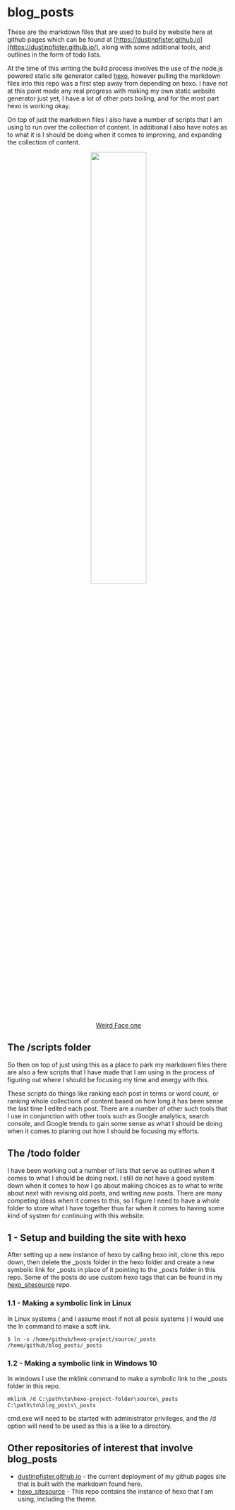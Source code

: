 # blog_posts

These are the markdown files that are used to build by website here at github pages which can be found at [https://dustinpfister.github.io](https://dustinpfister.github.io/), along with some additional tools, and outlines in the form of todo lists. 

At the time of this writing the build process involves the use of the node.js powered static site generator called [hexo](https://github.com/hexojs/hexo), however pulling the markdown files into this repo was a first step away from depending on hexo. I have not at this point made any real progress with making my own static website generator just yet, I have a lot of other pots boiling, and for the most part hexo is working okay.

On top of just the markdown files I also have a number of scripts that I am using to run over the collection of content. In additional I also have notes as to what it is I should be doing when it comes to improving, and expanding the collection of content.

<div align="center">
    <a href="https://www.youtube.com/watch?v=AzuB6ExUE64">
        <img src="https://img.youtube.com/vi/AzuB6ExUE64/0.jpg" style="width:50%;">
    </a><br>
    <p>
        <a href="https://dustinpfister.github.io/2022/07/08/threejs-examples-weird-face-one/">Weird Face one</a>
    </p>
</div>

## The /scripts folder

So then on top of just using this as a place to park my markdown files there are also a few scripts that I have made that I am using in the process of figuring out where I should be focusing my time and energy with this.

These scripts do things like ranking each post in terms or word count, or ranking whole collections of content based on how long it has been sense the last time I edited each post. There are a number of other such tools that I use in conjunction with other tools such as Google analytics, search console, and Google trends to gain some sense as what I should be doing when it comes to planing out how I should be focusing my efforts.

## The /todo folder

I have been working out a number of lists that serve as outlines when it comes to what I should be doing next. I still do not have a good system down when it comes to how I go about making choices as to what to write about next with revising old posts, and writing new posts. There are many competing ideas when it comes to this, so I figure I need to have a whole folder to store what I have together thus far when it comes to having some kind of system for continuing with this website.

## 1 - Setup and building the site with hexo

After setting up a new instance of hexo by calling hexo init, clone this repo down, then delete the \_posts folder in the hexo folder and create a new symbolic link for \_posts in place of it pointing to the \_posts folder in this repo. Some of the posts do use custom hexo tags that can be found in my [hexo_sitesource](https://github.com/dustinpfister/hexo_sitesource) repo.

### 1.1 - Making a symbolic link in Linux

In Linux systems \( and I assume most if not all posix systems \) I would use the ln command to make a soft link.

```
$ ln -s /home/github/hexo-project/source/_posts /home/github/blog_posts/_posts
```

### 1.2 - Making a symbolic link in Windows 10

In windows I use the mklink command to make a symbolic link to the _posts folder in this repo.

```
mklink /d C:\path\to\hexo-project-folder\source\_posts C:\path\to\blog_posts\_posts
```

cmd.exe will need to be started with administrator privileges, and the /d option will need to be used as this is a like to a directory.


## Other repositories of interest that involve blog\_posts

* [dustinpfister.github.io](https://github.com/dustinpfister/dustinpfister.github.io) - the current deployment of my github pages site that is built with the markdown found here.
* [hexo_sitesource](https://github.com/dustinpfister/hexo_sitesource) - This repo contains the instance of hexo that I am using, including the theme.